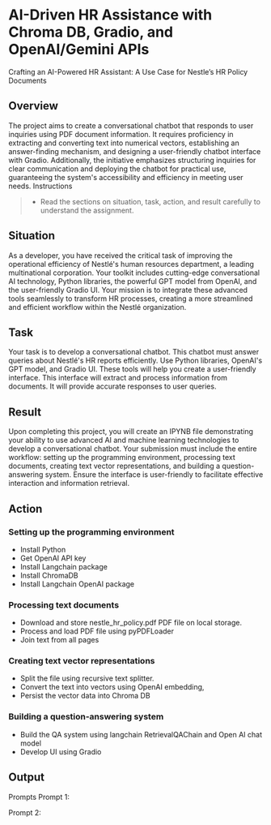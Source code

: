 # AI-Driven HR Assistance with Chroma DB, Gradio, and OpenAI/Gemini APIs
Crafting an AI-Powered HR Assistant: A Use Case for Nestle’s HR Policy Documents

## Overview 
The project aims to create a conversational chatbot that responds to user inquiries using PDF document information. It requires proficiency in extracting and converting text into numerical vectors, establishing an answer-finding mechanism, and designing a user-friendly chatbot interface with Gradio. Additionally, the initiative emphasizes structuring inquiries for clear communication and deploying the chatbot for practical use, guaranteeing the system's accessibility and efficiency in meeting user needs.
Instructions
> -	Read the sections on situation, task, action, and result carefully to understand the assignment.

## Situation 
As a developer, you have received the critical task of improving the operational efficiency of Nestlé's human resources department, a leading multinational corporation. Your toolkit includes cutting-edge conversational AI technology, Python libraries, the powerful GPT model from OpenAI, and the user-friendly Gradio UI. Your mission is to integrate these advanced tools seamlessly to transform HR processes, creating a more streamlined and efficient workflow within the Nestlé organization.

## Task 
Your task is to develop a conversational chatbot. This chatbot must answer queries about Nestlé's HR reports efficiently. Use Python libraries, OpenAI's GPT model, and Gradio UI. These tools will help you create a user-friendly interface. This interface will extract and process information from documents. It will provide accurate responses to user queries.

## Result 
Upon completing this project, you will create an IPYNB file demonstrating your ability to use advanced AI and machine learning technologies to develop a conversational chatbot. Your submission must include the entire workflow: setting up the programming environment, processing text documents, creating text vector representations, and building a question-answering system. Ensure the interface is user-friendly to facilitate effective interaction and information retrieval. 

## Action
### Setting up the programming environment 
-	Install Python
- Get OpenAI API key
- Install Langchain package
- Install ChromaDB
- Install Langchain OpenAI package

### Processing text documents
-	Download and store nestle_hr_policy.pdf PDF file on local storage.
-	Process and load PDF file using pyPDFLoader
-	Join text from all pages

### Creating text vector representations 
- Split the file using recursive text splitter.
- Convert the text into vectors using OpenAI embedding,
- Persist the vector data into Chroma DB

### Building a question-answering system
- Build the QA system using langchain RetrievalQAChain and Open AI chat model
- Develop UI using Gradio

## Output
Prompts
Prompt 1:
 

Prompt 2:
 



   
